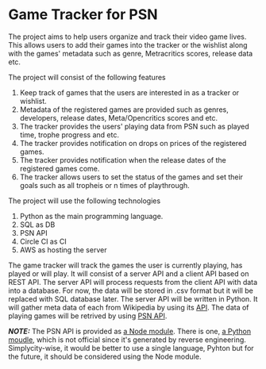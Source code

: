 # Game Tracker for PSN
The project aims to help users organize and track their video game lives. This allows users to add their games into the tracker or the wishlist along with the games' metadata such as genre, Metracritics scores, release data etc.

The project will consist of the following features

1. Keep track of games that the users are interested in as a tracker or wishlist.
2. Metadata of the registered games are provided such as genres, developers, release dates, Meta/Opencritics scores and etc.
3. The tracker provides the users' playing data from PSN such as played time, trophe progress and etc.
4. The tracker provides notification on drops on prices of the registered games.
5. The tracker provides notification when the release dates of the registered games come.
6. The tracker allows users to set the status of the games and set their goals such as all tropheis or n times of playthrough.

The project will use the following technologies

1. Python as the main programming language.
2. SQL as DB
3. PSN API
4. Circle CI as CI
5. AWS as hosting the server

The game tracker will track the games the user is currently playing, has played or will play. It will consist of a server API and a client API based on REST API. The server API will process requests from the client API with data into a database. For now, the data will be stored in .csv format but it will be replaced with SQL database later. The server API will be written in Python. It will gather meta data of each from Wikipedia by using its [API](https://api.wikimedia.org/wiki/Getting_started_with_Wikimedia_APIs). The data of playing games will be retrived by using [PSN API](https://www.npmjs.com/package/psn-api).

**_NOTE:_** The PSN API is provided as [a Node module](https://www.npmjs.com/package/psn-api). There is one, [a Python moudle](https://pypi.org/project/PSNAWP/), which is not official since it's generated by reverse engineering. Simplycity-wise, it would be better to use a single language, Pyhton but for the future, it should be considered using the Node module. 
